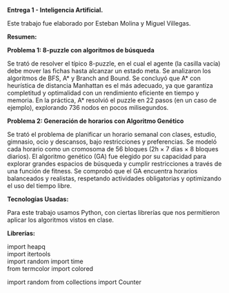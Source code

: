 **Entrega 1 - Inteligencia Artificial.**

Este trabajo fue elaborado por Esteban Molina y Miguel Villegas.

**Resumen:**

**Problema 1: 8-puzzle con algoritmos de búsqueda**

Se trató de resolver el típico 8-puzzle, en el cual el agente (la casilla vacía) debe mover las fichas hasta alcanzar un estado meta. Se analizaron los algoritmos de BFS, A* y Branch and Bound. Se concluyó que A* con heurística de distancia Manhattan es el más adecuado, ya que garantiza completitud y optimalidad con un rendimiento eficiente en tiempo y memoria. En la práctica, A* resolvió el puzzle en 22 pasos (en un caso de ejemplo), explorando 736 nodos en pocos milisegundos.


**Problema 2: Generación de horarios con Algoritmo Genético**

Se trató el problema de planificar un horario semanal con clases, estudio, gimnasio, ocio y descansos, bajo restricciones y preferencias. Se modeló cada horario como un cromosoma de 56 bloques (2h × 7 días × 8 bloques diarios). El algoritmo genético (GA) fue elegido por su capacidad para explorar grandes espacios de búsqueda y cumplir restricciones a través de una función de fitness. Se comprobó que el GA encuentra horarios balanceados y realistas, respetando actividades obligatorias y optimizando el uso del tiempo libre.


**Tecnologías Usadas:**

Para este trabajo usamos Python, con ciertas librerías que nos permitieron aplicar los algoritmos vistos en clase.

**Librerías:**

import heapq         
import itertools      
import random
import time          
from termcolor import colored

import random
from collections import Counter

